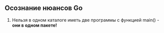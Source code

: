 ## Осознание нюансов Go

1. Нельзя в одном каталоге иметь две программы с функцией main() - **они в одном пакете!**
